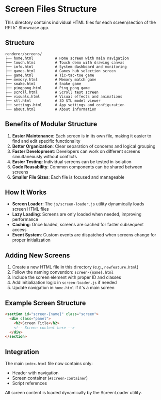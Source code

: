 # Screen Files Structure

This directory contains individual HTML files for each screen/section of the RPI 5" Showcase app.

## Structure

```
renderer/screens/
├── home.html          # Home screen with main navigation
├── touch.html         # Touch demo with drawing canvas
├── info.html          # System dashboard and monitoring
├── games.html         # Games hub selection screen
├── game.html          # Tic-tac-toe game
├── memory.html        # Memory match game
├── snake.html         # Snake game
├── pingpong.html      # Ping pong game
├── scroll.html        # Scroll test screen
├── visuals.html       # Visual effects and animations
├── stl.html           # 3D STL model viewer
├── settings.html      # App settings and configuration
└── about.html         # About information
```

## Benefits of Modular Structure

1. **Easier Maintenance**: Each screen is in its own file, making it easier to find and edit specific functionality
2. **Better Organization**: Clear separation of concerns and logical grouping
3. **Faster Development**: Developers can work on different screens simultaneously without conflicts
4. **Easier Testing**: Individual screens can be tested in isolation
5. **Code Reusability**: Common components can be shared between screens
6. **Smaller File Sizes**: Each file is focused and manageable

## How It Works

- **Screen Loader**: The `js/screen-loader.js` utility dynamically loads screen HTML files
- **Lazy Loading**: Screens are only loaded when needed, improving performance
- **Caching**: Once loaded, screens are cached for faster subsequent access
- **Event System**: Custom events are dispatched when screens change for proper initialization

## Adding New Screens

1. Create a new HTML file in this directory (e.g., `newfeature.html`)
2. Follow the naming convention: `screen-{name}.html`
3. Include the screen element with proper ID and classes
4. Add initialization logic in `screen-loader.js` if needed
5. Update navigation in `home.html` if it's a main screen

## Example Screen Structure

```html
<section id="screen-{name}" class="screen">
  <div class="panel">
    <h2>Screen Title</h2>
    <!-- Screen content here -->
  </div>
</section>
```

## Integration

The main `index.html` file now contains only:
- Header with navigation
- Screen container (`#screen-container`)
- Script references

All screen content is loaded dynamically by the ScreenLoader utility.
